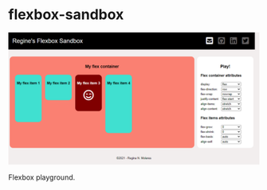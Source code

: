 # flexbox-sandbox
![alt text](https://github.com/programming-Regina/flexbox-sandbox/blob/main/screencapture.png?raw=true)

Flexbox playground.

